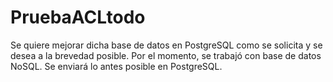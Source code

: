 # PruebaACLtodo
Se quiere mejorar dicha base de datos en PostgreSQL como se solicita y se desea a la brevedad posible. Por el momento, se trabajó con base de datos NoSQL. Se enviará lo antes posible en PostgreSQL.

